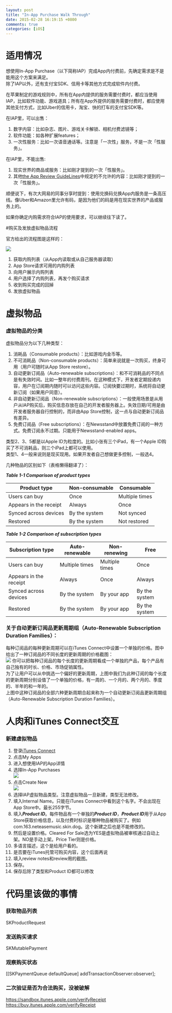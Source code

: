 ```yaml
---
layout: post
title: "In-App Purchase Walk Through"
date: 2015-02-28 16:19:15 +0800
comments: true
categories: [iOS]
---
```


# 适用情况

想使用In-App Purchase（以下简称IAP）完成App内付费前，先确定需求是不是能用这个方案来满足。  
除了IAP以外，还有支付宝SDK、信用卡等其他方式完成软件内付费。  

在苹果制定的游戏规则中，所有在App内提供的服务需要付费时，都应当使用IAP，比如软件功能、游戏道具；所有在App外提供的服务需要付费时，都应使用其他支付方式，比如Uber的信用卡，淘宝、快的打车的支付宝SDK等。  

在IAP里，可以出售：  

1. 数字内容：比如杂志、图片、游戏关卡解锁、相机付费滤镜等；  
2. 软件功能：如各种扩展features；
3. 一次性服务：比如一次语音通话等。注意是「一次性」服务，不是一次「性服务」。

在IAP里，不能出售:  

1. 现实世界的商品或服务：比如刚才提到的一次「性服务」。  
2. 其他[the App Review GuideLines](https://developer.apple.com/appstore/guidelines.html)中规定的不允许的内容：比如刚才提到的一次「性服务」。

顺便说下，有次大网易的同事分享时提到：使用兑换码兑换App内服务是一条高压线。像Uber和Amazon里允许有码，是因为他们的码是用在现实世界的产品或服务上的。  

如果你确定内购需求符合IAP的使用要求，可以继续往下读了。  

<!--more-->

#购买及发放虚拟物品流程

官方给出的流程图是这样的：

![](https://developer.apple.com/library/ios/documentation/NetworkingInternet/Conceptual/StoreKitGuide/Art/intro_2x.png)

1. 获取内购列表（从App内读取或从自己服务器读取）
2. App Store请求可用的内购列表
3. 向用户展示内购列表
4. 用户选择了内购列表，再发个购买请求
5. 收到购买完成的回掉
6. 发放虚拟物品

# 虚拟物品

### 虚拟物品的分类
虚拟物品分为以下几种类型：  

1. 消耗品（Consumable products）：比如游戏内金币等。
2. 不可消耗品（Non-consumable products）：简单来说就是一次购买，终身可用（用户可随时从App Store restore）。
3. 自动更新订阅品（Auto-renewable subscriptions）：和不可消耗品的不同点是有失效时间。比如一整年的付费周刊。在这种模式下，开发者定期投递内容，用户在订阅期内随时可以访问这些内容。订阅快要过期时，系统将自动更新订阅（如果用户同意）。
4. 非自动更新订阅品（Non-renewable subscriptions）：一般使用场景是从用户从IAP购买后，购买信息存放在自己的开发者服务器上。失效日期/可用是由开发者服务器自行控制的，而非由App Store控制，这一点与自动更新订阅品有差异。
5. 免费订阅品（Free subscriptions）：在Newsstand中放置免费订阅的一种方式。免费订阅永不过期。只能用于Newsstand-enabled apps。

类型2、3、5都是以Apple ID为粒度的。比如小张有三个iPad，有一个Apple ID购买了不可消耗品，则三个iPad上都可以使用。  
类型1、4一般来说则是现买现用。如果开发者自己想做更多控制，一般选4。

几种物品的区别如下（表格懒得翻译了）：

***Table 1-1  Comparison of product types***

Product type| Non-consumable | Consumable
-----------|-----------|-----------
Users can buy | Once | Multiple times
Appears in the receipt|Always|Once
Synced across devices|By the system|Not synced
Restored|By the system|Not restored

***Table 1-2  Comparison of subscription types***

Subscription type|Auto-renewable|Non-renewing|Free
--------|--------|--------|--------
Users can buy|Multiple times|Multiple times|Once
Appears in the receipt|Always|Once|Always
Synced across devices|By the system|By your app|By the system
Restored|By the system|By your app|By the system

### 关于自动更新订阅品更新周期组（Auto-Renewable Subscription Duration Families）：  
每种订阅品的每种更新周期可以在iTunes Connect中设置一个单独的价格。图中给出了一种订阅品的不同长度的更新周期的价格截图：  
![](https://developer.apple.com/library/ios/documentation/LanguagesUtilities/Conceptual/iTunesConnectInAppPurchase_Guide/Art/iap_news_alerts_2x.png)
你可以把每种订阅品的每个长度的更新周期看成一个单独的产品，每个产品有自己独有的时长、价格、市场促销属性。  
为了让用户可以从中挑选一个偏好的更新周期，上图中我们为此种订阅的每个长度的更新周期分别设值了一个单独的价格，有一周的、一个月的、两个月的、季度的、半年的和一年的。  
上图中这种订阅品的全部六种更新周期合起来称为一个自动更新订阅品更新周期组（Auto-Renewable Subscription Duration Families）。  

# 人肉和iTunes Connect交互

### 新建虚拟物品
1. 登录[iTunes Connect](https://itunesconnect.apple.com/)
2. 点击My Apps
3. 进入想使用IAP的App详情
4. 选择In-App Purchases  
![](https://developer.apple.com/library/ios/documentation/LanguagesUtilities/Conceptual/iTunesConnectInAppPurchase_Guide/Art/AppDetails-menu-4_2x.png)
5. 点击Create New  
![](https://developer.apple.com/library/ios/documentation/LanguagesUtilities/Conceptual/iTunesConnectInAppPurchase_Guide/Art/In-AppPurchasesCreateNew_2x.png)
6. 选择IAP虚拟物品类型。注意虚拟物品一旦新建，类型无法修改。
7. 填入Internal Name。只能在iTunes Connect中看到这个名字。不会出现在App Store中。最长255字节。
8. 填入***Product ID***。每件物品有一个单独的***Product ID***，***Product ID***用于从App Store获取价格信息，以及付费时标识是哪种物品被购买了。例如com.163.neteasemusic.skin.dog。这个新建之后也是不能修改的。
9. 然后是设置价格。Cleared For Sale选为YES是虚拟物品被审核通过自动上架。NO是手动上架。Price Tier则是价格。
10. 多语言描述，这个是给用户看的。
11. 是否要在iTunes托管可购买内容，这个后面再说
12. 填入review notes和review用的截图。
13. 保存。
14. 保存后除了类型和Product ID都可以修改

# 代码里该做的事情

### 获取物品列表

SKProductRequest

### 发送购买请求

SKMutablePayment

### 观察购买状态

[[SKPaymentQueue defaultQueue] addTransactionObserver:observer];

### 二次验证是否为合法购买，没被破解

https://sandbox.itunes.apple.com/verifyReceipt
https://buy.itunes.apple.com/verifyReceipt